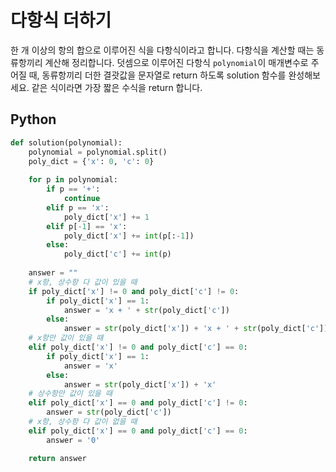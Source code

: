 # 다항식 더하기
한 개 이상의 항의 합으로 이루어진 식을 다항식이라고 합니다. 다항식을 계산할 때는 동류항끼리 계산해 정리합니다. 덧셈으로 이루어진 다항식 `polynomial`이 매개변수로 주어질 때, 동류항끼리 더한 결괏값을 문자열로 return 하도록 solution 함수를 완성해보세요. 같은 식이라면 가장 짧은 수식을 return 합니다.

## Python
```python
def solution(polynomial):
    polynomial = polynomial.split()
    poly_dict = {'x': 0, 'c': 0}
    
    for p in polynomial:
        if p == '+':
            continue
        elif p == 'x':
            poly_dict['x'] += 1
        elif p[-1] == 'x':
            poly_dict['x'] += int(p[:-1])
        else:
            poly_dict['c'] += int(p)
    
    answer = ""
    # x항, 상수항 다 값이 있을 때
    if poly_dict['x'] != 0 and poly_dict['c'] != 0:
        if poly_dict['x'] == 1:
            answer = 'x + ' + str(poly_dict['c'])
        else:
            answer = str(poly_dict['x']) + 'x + ' + str(poly_dict['c'])
    # x항만 값이 있을 때
    elif poly_dict['x'] != 0 and poly_dict['c'] == 0:
        if poly_dict['x'] == 1:
            answer = 'x'
        else:
            answer = str(poly_dict['x']) + 'x'
    # 상수항만 값이 있을 때
    elif poly_dict['x'] == 0 and poly_dict['c'] != 0:
        answer = str(poly_dict['c'])
    # x항, 상수항 다 값이 없을 때
    elif poly_dict['x'] == 0 and poly_dict['c'] == 0:
        answer = '0'

    return answer
```